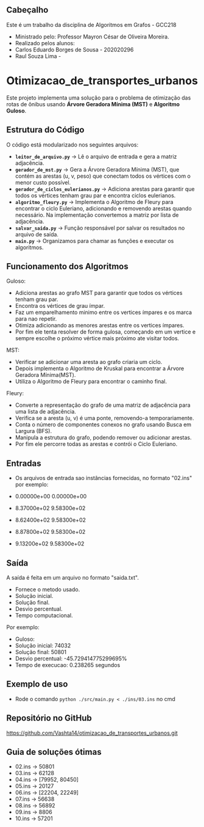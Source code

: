 ## Cabeçalho

Este é um trabalho da disciplina de Algoritmos em Grafos - GCC218
- Ministrado pelo: Professor Mayron César de Oliveira Moreira.
- Realizado pelos alunos: 
- Carlos Eduardo Borges de Sousa - 202020296
- Raul Souza Lima -  



# Otimizacao_de_transportes_urbanos

Este projeto implementa uma solução para o problema de otimização das rotas de ônibus usando **Árvore Geradora Mínima (MST)** e **Algoritmo Guloso**.



## Estrutura do Código

O código está modularizado nos seguintes arquivos:

- **`leitor_de_arquivo.py`** → Lê o arquivo de entrada e gera a matriz adjacência.
- **`gerador_de_mst.py`** → Gera a Árvore Geradora Mínima (MST), que contém as arestas (u, v, peso) que conectam todos os vértices com o menor custo possível.
- **`gerador_de_ciclos_eulerianos.py`** → Adiciona arestas para garantir que todos os vértices tenham grau par e encontra ciclos eulerianos.
- **`algoritmo_fleury.py`** → Implementa o Algoritmo de Fleury para encontrar o ciclo Euleriano, adicionando e removendo arestas quando necessário. Na implementação convertemos a matriz por lista de adjacência.
- **`salvar_saida.py`** → Função responsável por salvar os resultados no arquivo de saída.
- **`main.py`** → Organizamos para chamar as funções e executar os algoritmos.


## Funcionamento dos Algoritmos

Guloso:
- Adiciona arestas ao grafo MST para garantir que todos os vértices tenham grau par. 
- Encontra os vértices de grau ímpar.
- Faz um emparelhamento minimo entre os vertices ímpares e os marca para nao repetir.
- Otimiza adicionando as menores arestas entre os vertices ímpares.
- Por fim ele tenta resolver de forma gulosa, começando em um vertice e sempre escolhe o próximo vértice mais próximo ate visitar todos.

MST:
- Verificar se adicionar uma aresta ao grafo criaria um ciclo.
- Depois implementa o Algoritmo de Kruskal para encontrar a Árvore Geradora Mínima(MST).
- Utiliza o Algoritmo de Fleury para encontrar o caminho final.

Fleury:
- Converte a representação do grafo de uma matriz de adjacência para uma lista de adjacência.
- Verifica se a aresta (u, v) é uma ponte, removendo-a temporariamente.
- Conta o número de componentes conexos no grafo usando Busca em Largura (BFS).
- Manipula a estrutura do grafo, podendo remover ou adicionar arestas.
- Por fim ele percorre todas as arestas e contrói o Ciclo Euleriano.


## Entradas

- Os arquivos de entrada sao instâncias fornecidas, no formato "02.ins" por exemplo:

-  0.00000e+00 0.00000e+00
-  8.37000e+02 9.58300e+02
-  8.62400e+02 9.58300e+02
-  8.87800e+02 9.58300e+02
-  9.13200e+02 9.58300e+02


## Saída

A saída é feita em um arquivo no formato "saida.txt".
- Fornece o metodo usado.
- Solução inicial.
- Solução final.
- Desvio percentual.
- Tempo computacional.

Por exemplo:

- Guloso:
- Solução inicial: 74032
- Solução final: 50801
- Desvio percentual: -45.729414775299695%
- Tempo de execucao: 0.238265 segundos

## Exemplo de uso

- Rode o comando `python ./src/main.py < ./ins/03.ins` no cmd

## Repositório no GitHub

https://github.com/Vashta14/otimizacao_de_transportes_urbanos.git

## Guia de soluções ótimas

- 02.ins -> 50801
- 03.ins -> 62128
- 04.ins -> [79952, 80450]
- 05.ins -> 20127
- 06.ins -> [22204, 22249]
- 07.ins -> 56638
- 08.ins -> 56892
- 09.ins -> 8806
- 10.ins -> 57201
